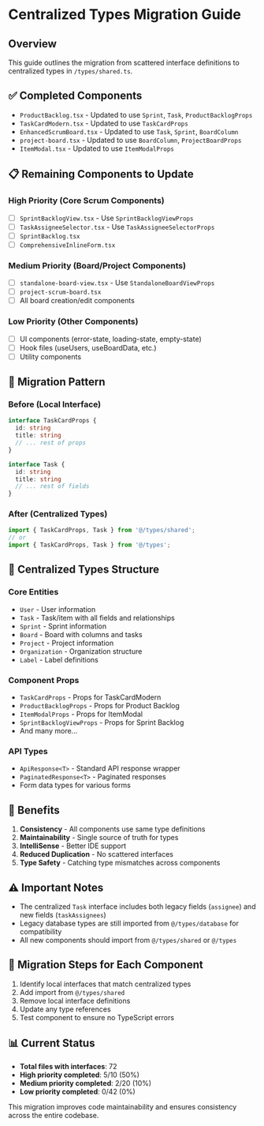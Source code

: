 # Centralized Types Migration Guide

## Overview
This guide outlines the migration from scattered interface definitions to centralized types in `/types/shared.ts`.

## ✅ Completed Components
- `ProductBacklog.tsx` - Updated to use `Sprint`, `Task`, `ProductBacklogProps`
- `TaskCardModern.tsx` - Updated to use `TaskCardProps`
- `EnhancedScrumBoard.tsx` - Updated to use `Task`, `Sprint`, `BoardColumn`
- `project-board.tsx` - Updated to use `BoardColumn`, `ProjectBoardProps`
- `ItemModal.tsx` - Updated to use `ItemModalProps`

## 📋 Remaining Components to Update

### High Priority (Core Scrum Components)
- [ ] `SprintBacklogView.tsx` - Use `SprintBacklogViewProps`
- [ ] `TaskAssigneeSelector.tsx` - Use `TaskAssigneeSelectorProps`
- [ ] `SprintBacklog.tsx`
- [ ] `ComprehensiveInlineForm.tsx`

### Medium Priority (Board/Project Components)
- [ ] `standalone-board-view.tsx` - Use `StandaloneBoardViewProps`
- [ ] `project-scrum-board.tsx`
- [ ] All board creation/edit components

### Low Priority (Other Components)
- [ ] UI components (error-state, loading-state, empty-state)
- [ ] Hook files (useUsers, useBoardData, etc.)
- [ ] Utility components

## 🔧 Migration Pattern

### Before (Local Interface)
```typescript
interface TaskCardProps {
  id: string
  title: string
  // ... rest of props
}

interface Task {
  id: string
  title: string
  // ... rest of fields
}
```

### After (Centralized Types)
```typescript
import { TaskCardProps, Task } from '@/types/shared';
// or
import { TaskCardProps, Task } from '@/types';
```

## 📁 Centralized Types Structure

### Core Entities
- `User` - User information
- `Task` - Task/item with all fields and relationships
- `Sprint` - Sprint information
- `Board` - Board with columns and tasks
- `Project` - Project information
- `Organization` - Organization structure
- `Label` - Label definitions

### Component Props
- `TaskCardProps` - Props for TaskCardModern
- `ProductBacklogProps` - Props for Product Backlog
- `ItemModalProps` - Props for ItemModal
- `SprintBacklogViewProps` - Props for Sprint Backlog
- And many more...

### API Types
- `ApiResponse<T>` - Standard API response wrapper
- `PaginatedResponse<T>` - Paginated responses
- Form data types for various forms

## 🚀 Benefits
1. **Consistency** - All components use same type definitions
2. **Maintainability** - Single source of truth for types
3. **IntelliSense** - Better IDE support
4. **Reduced Duplication** - No scattered interfaces
5. **Type Safety** - Catching type mismatches across components

## ⚠️ Important Notes
- The centralized `Task` interface includes both legacy fields (`assignee`) and new fields (`taskAssignees`)
- Legacy database types are still imported from `@/types/database` for compatibility
- All new components should import from `@/types/shared` or `@/types`

## 🔄 Migration Steps for Each Component
1. Identify local interfaces that match centralized types
2. Add import from `@/types/shared`
3. Remove local interface definitions
4. Update any type references
5. Test component to ensure no TypeScript errors

## 📊 Current Status
- **Total files with interfaces**: 72
- **High priority completed**: 5/10 (50%)
- **Medium priority completed**: 2/20 (10%)
- **Low priority completed**: 0/42 (0%)

This migration improves code maintainability and ensures consistency across the entire codebase.